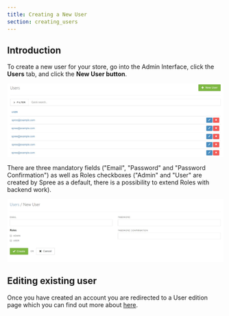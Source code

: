 ```yaml
---
title: Creating a New User
section: creating_users
---
```


## Introduction

To create a new user for your store, go into the Admin Interface, click the **Users** tab, and click the **New User button**.

![Users tab](../../../images/user/users/users_tab.jpg)

There are three mandatory fields ("Email", "Password" and "Password Confirmation") as well as Roles checkboxes ("Admin" and "User" are created by Spree as a default, there is a possibility to extend Roles with backend work).

![Add new User](../../../images/user/users/add_new_user.jpg)

## Editing existing user

Once you have created an account you are redirected to a User edition page which you can find out more about [here](/user/users/editing_users.html).
